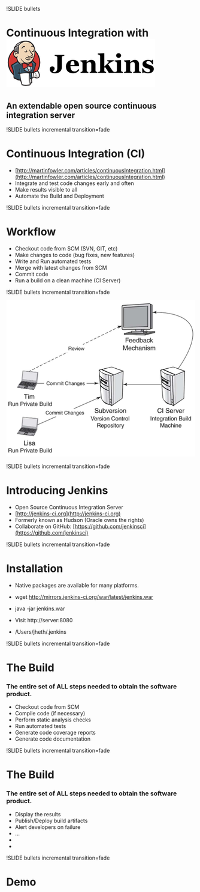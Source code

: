 !SLIDE bullets

# Continuous Integration with ![jenkins](../images/jenkins_logo.png) #

## An extendable open source continuous integration server ##

!SLIDE bullets incremental transition=fade

# Continuous Integration (CI) #

* [http://martinfowler.com/articles/continuousIntegration.html](http://martinfowler.com/articles/continuousIntegration.html)
* Integrate and test code changes early and often
* Make results visible to all
* Automate the Build and Deployment

!SLIDE bullets incremental transition=fade

# Workflow #

* Checkout code from SCM (SVN, GIT, etc)
* Make changes to code (bug fixes, new features)
* Write and Run automated tests
* Merge with latest changes from SCM
* Commit code
* Run a build on a clean machine (CI Server)

!SLIDE bullets incremental transition=fade

![Diagram](../images/ci.jpg)

!SLIDE bullets incremental transition=fade

# Introducing Jenkins #

* Open Source Continuous Integration Server
* [http://jenkins-ci.org](http://jenkins-ci.org)
* Formerly known as Hudson (Oracle owns the rights) 
* Collaborate on GitHub: [https://github.com/jenkinsci](https://github.com/jenkinsci)

!SLIDE bullets incremental transition=fade

# Installation #

* Native packages are available for many platforms.

* wget http://mirrors.jenkins-ci.org/war/latest/jenkins.war
* java -jar jenkins.war
* Visit http://server:8080
* /Users/jheth/.jenkins

!SLIDE bullets incremental transition=fade

# The Build #

### The entire set of ALL steps needed to obtain the software product.

* Checkout code from SCM
* Compile code (if necessary)
* Perform static analysis checks
* Run automated tests
* Generate code coverage reports
* Generate code documentation

!SLIDE bullets incremental transition=fade

# The Build #

### The entire set of ALL steps needed to obtain the software product.

* Display the results
* Publish/Deploy build artifacts
* Alert developers on failure
* ... 
*   
*   

!SLIDE bullets incremental transition=fade

# Demo #

